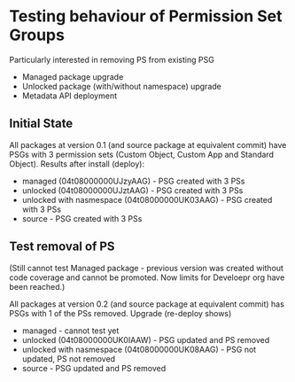# Testing behaviour of Permission Set Groups
Particularly interested in removing PS from existing PSG
- Managed package upgrade
- Unlocked package (with/without namespace) upgrade
- Metadata API deployment
  
## Initial State
All packages at version 0.1 (and source package at equivalent commit) have PSGs with 3 permission sets (Custom Object, Custom App and Standard Object). Results after install (deploy):
- managed (04t08000000UJzyAAG) - PSG created with 3 PSs
- unlocked (04t08000000UJztAAG) - PSG created with 3 PSs
- unlocked with nasmespace (04t08000000UK03AAG) - PSG created with 3 PSs
- source - PSG created with 3 PSs


## Test removal of PS
(Still cannot test Managed package - previous version was created without code coverage and cannot be promoted. Now limits for Develoepr org have been reached.)

All packages at version 0.2 (and source package at equivalent commit) has PSGs with 1 of the PSs removed. Upgrade (re-deploy shows)
- managed - cannot test yet
- unlocked (04t08000000UK0IAAW) - PSG updated and PS removed
- unlocked with nasmespace (04t08000000UK08AAG) - PSG not updated, PS not removed
- source - PSG updated and PS removed